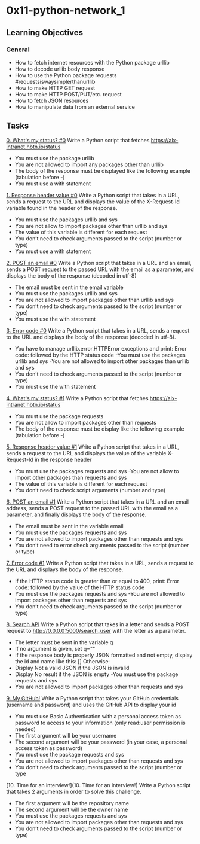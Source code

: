 # 0x11-python-network_1

## Learning Objectives
### General
- How to fetch internet resources with the Python package urllib
- How to decode urllib body response
- How to use the Python package requests #requestsiswaysimplerthanurllib
- How to make HTTP GET request
- How to make HTTP POST/PUT/etc. request
- How to fetch JSON resources
- How to manipulate data from an external service

## Tasks 

[0. What's my status? #0](https://github.com/alban-okoby/alx-higher_level_programming/blob/master/0x11-python-network_1/0-hbtn_status.py)
Write a Python script that fetches https://alx-intranet.hbtn.io/status

- You must use the package urllib
- You are not allowed to import any packages other than urllib
- The body of the response must be displayed like the following example (tabulation before -)
- You must use a with statement

[1. Response header value #0](https://github.com/alban-okoby/alx-higher_level_programming/blob/master/0x11-python-network_1/1-hbtn_header.py)
Write a Python script that takes in a URL, sends a request to the URL and displays the value of the X-Request-Id variable found in the header of the response.

- You must use the packages urllib and sys
- You are not allow to import packages other than urllib and sys
- The value of this variable is different for each request
- You don’t need to check arguments passed to the script (number or type)
- You must use a with statement

[2. POST an email #0](https://github.com/alban-okoby/alx-higher_level_programming/blob/master/0x11-python-network_1/2-post_email.py)
Write a Python script that takes in a URL and an email, sends a POST request to the passed URL with the email as a parameter, and displays the body of the response (decoded in utf-8)

- The email must be sent in the email variable
- You must use the packages urllib and sys
- You are not allowed to import packages other than urllib and sys
- You don’t need to check arguments passed to the script (number or type)
- You must use the with statement

[3. Error code #0](https://github.com/alban-okoby/alx-higher_level_programming/blob/master/0x11-python-network_1/3-error_code.py)
Write a Python script that takes in a URL, sends a request to the URL and displays the body of the response (decoded in utf-8).

- You have to manage urllib.error.HTTPError exceptions and print: Error code: followed by the HTTP status code
 -You must use the packages urllib and sys
 -You are not allowed to import other packages than urllib and sys
- You don’t need to check arguments passed to the script (number or type)
- You must use the with statement

[4. What's my status? #1](https://github.com/alban-okoby/alx-higher_level_programming/blob/master/0x11-python-network_1/4-hbtn_status.py)
Write a Python script that fetches https://alx-intranet.hbtn.io/status

- You must use the package requests
- You are not allow to import packages other than requests
- The body of the response must be display like the following example (tabulation before -)

[5. Response header value #1](https://github.com/alban-okoby/alx-higher_level_programming/blob/master/0x11-python-network_1/5-hbtn_header.py)
Write a Python script that takes in a URL, sends a request to the URL and displays the value of the variable X-Request-Id in the response header

- You must use the packages requests and sys
 -You are not allow to import other packages than requests and sys
- The value of this variable is different for each request
- You don’t need to check script arguments (number and type)

[6. POST an email #1](https://github.com/alban-okoby/alx-higher_level_programming/blob/master/0x11-python-network_1/6-post_email.py)
Write a Python script that takes in a URL and an email address, sends a POST request to the passed URL with the email as a parameter, and finally displays the body of the response.

- The email must be sent in the variable email
- You must use the packages requests and sys
- You are not allowed to import packages other than requests and sys
- You don’t need to error check arguments passed to the script (number or type)

[7. Error code #1](https://github.com/alban-okoby/alx-higher_level_programming/blob/master/0x11-python-network_1/7-error_code.py)
Write a Python script that takes in a URL, sends a request to the URL and displays the body of the response.

- If the HTTP status code is greater than or equal to 400, print: Error code: followed by the value of the HTTP status code
- You must use the packages requests and sys
 -You are not allowed to import packages other than requests and sys
- You don’t need to check arguments passed to the script (number or type)

[8. Search API](https://github.com/alban-okoby/alx-higher_level_programming/blob/master/0x11-python-network_1/8-json_api.py)
Write a Python script that takes in a letter and sends a POST request to http://0.0.0.0:5000/search_user with the letter as a parameter.

- The letter must be sent in the variable q
- If no argument is given, set q=""
- If the response body is properly JSON formatted and not empty, display the id and name like this: [<id>] <name>
Otherwise:
- Display Not a valid JSON if the JSON is invalid
- Display No result if the JSON is empty
 -You must use the package requests and sys
- You are not allowed to import packages other than requests and sys

[9. My GitHub!](https://github.com/alban-okoby/alx-higher_level_programming/blob/master/0x11-python-network_1/100-github_commits.py)
Write a Python script that takes your GitHub credentials (username and password) and uses the GitHub API to display your id

- You must use Basic Authentication with a personal access token as password to access to your information (only read:user permission is needed)
- The first argument will be your username
- The second argument will be your password (in your case, a personal access token as password)
- You must use the package requests and sys
- You are not allowed to import packages other than requests and sys
- You don’t need to check arguments passed to the script (number or type

[10. Time for an interview!](10. Time for an interview!)
Write a Python script that takes 2 arguments in order to solve this challenge.

- The first argument will be the repository name
- The second argument will be the owner name
- You must use the packages requests and sys
- You are not allowed to import packages other than requests and sys
- You don’t need to check arguments passed to the script (number or type)
